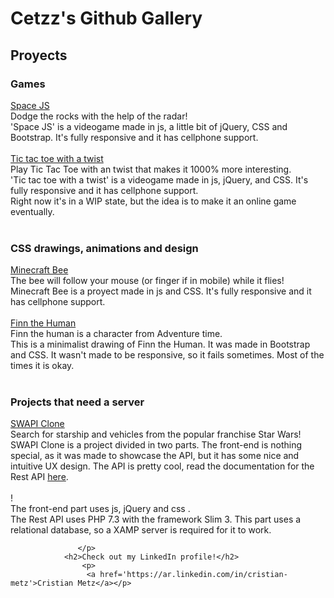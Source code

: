 # Cetzz's Github Gallery


<h2>Proyects</h2>

<h3>Games</h3><p>
                <a href='/SpaceJS/SpaceJS.html'>Space JS</a><br>
                    Dodge the rocks with the help of the radar! <br>
                    'Space JS' is a videogame made in js, a little bit of jQuery, CSS and Bootstrap. It's fully responsive and it has cellphone support.<br>
                   <br> 
                <a href='/tictactoe/tictactoe.html'>Tic tac toe with a twist</a><br>
                    Play Tic Tac Toe with an twist that makes it 1000% more interesting.<br>
                    'Tic tac toe with a twist' is a videogame made in js, jQuery, and CSS. It's fully responsive and it has cellphone support.<br>
                    Right now it's in a WIP state, but the idea is to make it an online game eventually.<br><br> </p>
                <h3>CSS drawings, animations and design</h3>
                   <p>
                    <a href='/CSSIllustrations/minecraftbee.html'>Minecraft Bee</a><br>
                    The bee will follow your mouse (or finger if in mobile) while it flies!<br>
                    Minecraft Bee is a proyect made in js and CSS. It's fully responsive and it has cellphone support.<br><br>
                    <a href='/CSSIllustrations/finn.html'>Finn the Human</a><br>
                    Finn the human is a character from Adventure time.<br>
                    This is a minimalist drawing of Finn the Human. It was made in Bootstrap and CSS. It wasn't made to be responsive, so it fails sometimes. Most of the times it  is okay.<br><br> 
                   </p>
                <h3>Projects that need a server</h3>
                   <p>
                    <a href='/CSSIllustrations/minecraftbee.html'>SWAPI Clone</a><br>
                    Search for starship and vehicles from the popular franchise Star Wars!<br>
                    SWAPI Clone is a project divided in two parts. The front-end is nothing special, as it was made to showcase the API, but it has some nice and intuitive UX design. The API is pretty cool, read the documentation for the Rest API <a href='https://github.com/cetzz/test_LN'>here</a>. <br><br>!  <br>
                    The front-end part uses js, jQuery and css .<br>
                    The Rest API uses PHP 7.3 with the framework Slim 3. This part uses a relational database, so a XAMP server is required for it to work. 

                   </p>
                <h2>Check out my LinkedIn profile!</h2>
                    <p>
                     <a href='https://ar.linkedin.com/in/cristian-metz'>Cristian Metz</a></p>
